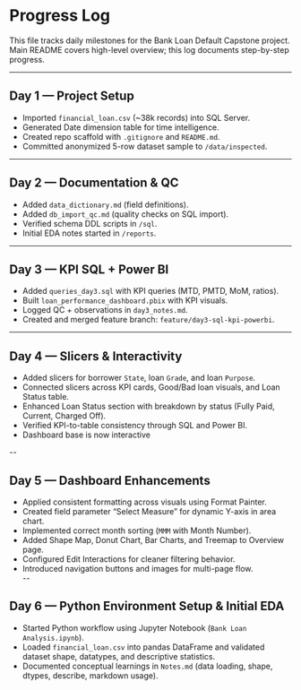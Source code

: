 
# Progress Log

This file tracks daily milestones for the Bank Loan Default Capstone project.  
Main README covers high-level overview; this log documents step-by-step progress.

---

## Day 1 — Project Setup
- Imported `financial_loan.csv` (~38k records) into SQL Server.
- Generated Date dimension table for time intelligence.
- Created repo scaffold with `.gitignore` and `README.md`.
- Committed anonymized 5-row dataset sample to `/data/inspected`.

---

## Day 2 — Documentation & QC
- Added `data_dictionary.md` (field definitions).
- Added `db_import_qc.md` (quality checks on SQL import).
- Verified schema DDL scripts in `/sql`.
- Initial EDA notes started in `/reports`.

---

## Day 3 — KPI SQL + Power BI
- Added `queries_day3.sql` with KPI queries (MTD, PMTD, MoM, ratios).
- Built `loan_performance_dashboard.pbix` with KPI visuals.
- Logged QC + observations in `day3_notes.md`.
- Created and merged feature branch: `feature/day3-sql-kpi-powerbi`.

---

## Day 4 — Slicers & Interactivity

- Added slicers for borrower `State`, loan `Grade`, and loan `Purpose`.
- Connected slicers across KPI cards, Good/Bad loan visuals, and Loan Status table.
- Enhanced Loan Status section with breakdown by status (Fully Paid, Current, Charged Off).
- Verified KPI-to-table consistency through SQL and Power BI.
- Dashboard base is now interactive

--
## Day 5 — Dashboard Enhancements

- Applied consistent formatting across visuals using Format Painter.  
- Created field parameter “Select Measure” for dynamic Y-axis in area chart.  
- Implemented correct month sorting (`MMM` with Month Number).  
- Added Shape Map, Donut Chart, Bar Charts, and Treemap to Overview page.  
- Configured Edit Interactions for cleaner filtering behavior.  
- Introduced navigation buttons and images for multi-page flow.  
--
## Day 6 — Python Environment Setup & Initial EDA
- Started Python workflow using Jupyter Notebook (`Bank Loan Analysis.ipynb`).
- Loaded `financial_loan.csv` into pandas DataFrame and validated dataset shape, datatypes, and descriptive statistics.
- Documented conceptual learnings in `Notes.md` (data loading, shape, dtypes, describe, markdown usage).

